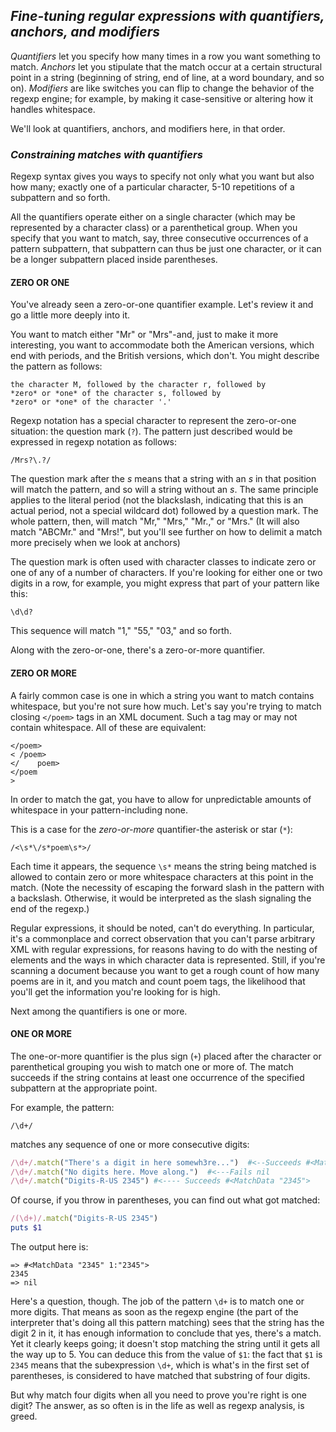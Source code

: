 ## *Fine-tuning regular expressions with quantifiers, anchors, and modifiers* ## 
*Quantifiers* let you specify how many times in a row you want something to match. *Anchors* let you stipulate that the match occur at a certain structural point in a string (beginning of string, end of line, at a word boundary, and so on). *Modifiers* are like switches you can flip to change the behavior of the regexp engine; for example, by making it case-sensitive or altering how it handles whitespace.

We'll look at quantifiers, anchors, and modifiers here, in that order.

### *Constraining matches with quantifiers* ###
Regexp syntax gives you ways to specify not only what you want but also how many; exactly one of a particular character, 5-10 repetitions of a subpattern and so forth.

All the quantifiers operate either on a single character (which may be represented by a character class) or a parenthetical group. When you specify that you want to match, say, three consecutive occurrences of a pattern subpattern, that subpattern can thus be just one character, or it can be a longer subpattern placed inside parentheses.

#### ZERO OR ONE ####
You've already seen a zero-or-one quantifier example. Let's review it and go a little more deeply into it.

You want to match either "Mr" or "Mrs"-and, just to make it more interesting, you want to accommodate both the American versions, which end with periods, and the British versions, which don't. You might describe the pattern as follows:

```irb
the character M, followed by the character r, followed by
*zero* or *one* of the character s, followed by
*zero* or *one* of the character '.'
```
Regexp notation has a special character to represent the zero-or-one situation: the question mark (`?`). The pattern just described would be expressed in regexp notation as follows:

`/Mrs?\.?/`

The question mark after the *s* means that a string with an *s* in that position will match the pattern, and so will a string without an *s*. The same principle applies to the literal period (not the blackslash, indicating that this is an actual period, not a special wildcard dot) followed by a question mark. The whole pattern, then, will match "Mr," "Mrs," "Mr.," or "Mrs." (It will also match "ABCMr." and "Mrs!", but you'll see further on how to delimit a match more precisely when we look at anchors)

The question mark is often used with character classes to indicate zero or one of any of a number of characters. If you're looking for either one or two digits in a row, for example, you might express that part of your pattern like this:

`\d\d?`

This sequence will match "1," "55," "03," and so forth.

Along with the zero-or-one, there's a zero-or-more quantifier.

#### ZERO OR MORE ####
A fairly common case is one in which a string you want to match contains whitespace, but you're not sure how much. Let's say you're trying to match closing `</poem>` tags in an XML document. Such a tag may or may not contain whitespace. All of these are equivalent:

```
</poem>
< /poem>
</    poem>
</poem
>
```

In order to match the gat, you have to allow for unpredictable amounts of whitespace in your pattern-including none.

This is a case for the *zero-or-more* quantifier-the asterisk or star (`*`):

`/<\s*\/s*poem\s*>/`

Each time it appears, the sequence `\s*` means the string being matched is allowed to contain zero or more whitespace characters at this point in the match. (Note the necessity of escaping the forward slash in the pattern with a backslash. Otherwise, it would be interpreted as the slash signaling the end of the regexp.)

Regular expressions, it should be noted, can't do everything. In particular, it's a commonplace and correct observation that you can't parse arbitrary XML with regular expressions, for reasons having to do with the nesting of elements and the ways in which character data is represented. Still, if you're scanning a document because you want to get a rough count of how many poems are in it, and you match and count poem tags, the likelihood that you'll get the information you're looking for is high.

Next among the quantifiers is one or more.

#### ONE OR MORE ####
The one-or-more quantifier is the plus sign (`+`) placed after the character or parenthetical grouping you wish to match one or more of. The match succeeds if the string contains at least one occurrence of the specified subpattern at the appropriate point.

For example, the pattern:

`/\d+/`

matches any sequence of one or more consecutive digits:

```ruby
/\d+/.match("There's a digit in here somewh3re...")  #<--Succeeds #<MatchData "3">
/\d+/.match("No digits here. Move along.")  #<---Fails nil
/\d+/.match("Digits-R-US 2345") #<---- Succeeds #<MatchData "2345">
```
Of course, if you throw in parentheses, you can find out what got matched:

```ruby
/(\d+)/.match("Digits-R-US 2345")
puts $1
```
The output here is:

```irb 
=> #<MatchData "2345" 1:"2345">
2345
=> nil
```
Here's a question, though. The job of the pattern `\d+` is to match one or more digits. That means as soon as the regexp engine (the part of the interpreter that's doing all this pattern matching) sees that the string has the digit 2 in it, it has enough information to conclude that yes, there's a match. Yet it clearly keeps going; it doesn't stop matching the string until it gets all the way up to 5. You can deduce this from the value of `$1`: the fact that `$1` is `2345` means that the subexpression `\d+`, which is what's in the first set of parentheses, is considered to have matched that substring of four digits.

But why match four digits when all you need to prove you're right is one digit? The answer, as so often is in the life as well as regexp analysis, is greed.
